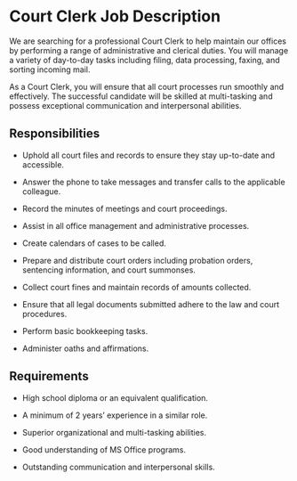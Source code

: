 # Court Clerk Job Description

We are searching for a professional Court Clerk to help maintain our offices by performing a range of administrative and clerical duties. You will manage a variety of day-to-day tasks including filing, data processing, faxing, and sorting incoming mail.

As a Court Clerk, you will ensure that all court processes run smoothly and effectively. The successful candidate will be skilled at multi-tasking and possess exceptional communication and interpersonal abilities.

## Responsibilities

* Uphold all court files and records to ensure they stay up-to-date and accessible.

* Answer the phone to take messages and transfer calls to the applicable colleague.

* Record the minutes of meetings and court proceedings.

* Assist in all office management and administrative processes.

* Create calendars of cases to be called.

* Prepare and distribute court orders including probation orders, sentencing information, and court summonses.

* Collect court fines and maintain records of amounts collected.

* Ensure that all legal documents submitted adhere to the law and court procedures.

* Perform basic bookkeeping tasks.

* Administer oaths and affirmations.

## Requirements

* High school diploma or an equivalent qualification.

* A minimum of 2 years’ experience in a similar role.

* Superior organizational and multi-tasking abilities.

* Good understanding of MS Office programs.

* Outstanding communication and interpersonal skills.

